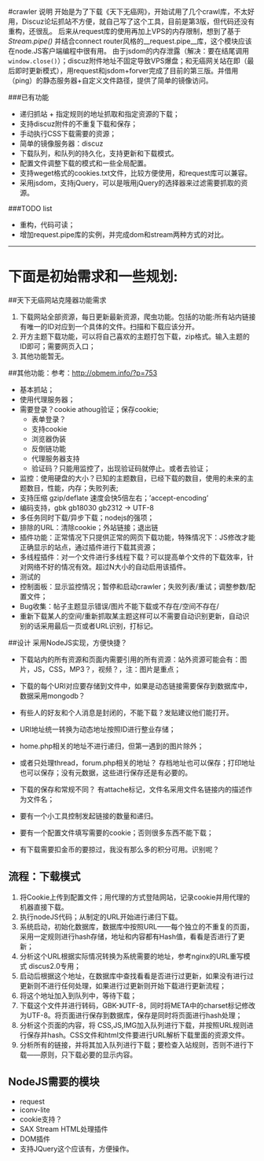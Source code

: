 #crawler 说明
 开始是为了下载《天下无癌网》，开始试用了几个crawl库，不太好用，Discuz论坛抓站不方便，就自己写了这个工具，目前是第3版，但代码还没有重构，还很乱。
后来从request库的使用再加上VPS的内存限制，想到了基于 _Stream.pipe()_ 并结合connect router风格的__request.pipe__库，这个模块应该在node.JS客户端编程中很有用。
由于jsdom的内存泄露（解决：要在结尾调用```window.close()```）；discuz附件地址不固定导致VPS爆盘；和无癌网关站在即（最后即时更新模式），用request和jsdom+forver完成了目前的第三版。并借用（ping）的静态服务器+自定义文件路径，提供了简单的镜像访问。

###已有功能
*   递归抓站 + 指定规则的地址抓取和指定资源的下载；
*   支持discuz附件的不重复下载和保存；
*   手动执行CSS下载需要的资源；
*   简单的镜像服务器：discuz
*   下载队列，和队列的持久化，支持更新和下载模式。
*   配置文件调整下载的模式和一些全局配置。
*   支持weget格式的cookies.txt文件，比较方便使用，和request库可以兼容。
*   采用jsdom，支持jQuery，可以是哦用jQuery的选择器来过滤需要抓取的资源。

###TODO list
*   重构，代码可读；
*   增加request.pipe库的实例，并完成dom和stream两种方式的对比。

-------------------------------------------
__下面是初始需求和一些规划:__
===========================================
##天下无癌网站克隆器功能需求

1. 下载网站全部资源，每日更新最新资源，爬虫功能。包括的功能:所有站内链接有唯一的ID对应到一个具体的文件。扫描和下载应该分开。
2. 开方主题下载功能，可以将自己喜欢的主题打包下载，zip格式。输入主题的ID即可；需要网页入口；
3. 其他功能暂无。

##其他功能：参考：http://obmem.info/?p=753
*	基本抓站；
*   使用代理服务器；
*   需要登录？cookie athoug验证；保存cookie;
      - 表单登录？
      - 支持cookie
      - 浏览器伪装
      - 反倒链功能
      - 代理服务器支持
      - 验证码？只能用监控了，出现验证码就停止。或者去验证；
*   监控：使用硬盘的大小？已知的主题数目，已经下载的数目，使用的未来的主题数目，性能，内存；失败列表;
*   支持压缩 gzip/deflate 速度会快5倍左右；’accept-encoding’
*   编码支持，gbk gb18030 gb2312 -> UTF-8
*   多任务同时下载/异步下载；nodejs的强项；
*   排除的URL：清除cookie；外站链接；退出链 
*   插件功能：正常情况下只提供正常的网页下载功能，特殊情况下：JS修改才能正确显示的站点，通过插件进行下载其资源；
*   多线程插件：对一个文件进行多线程下载？可以提高单个文件的下载效率，针对网络不好的情况有效。超过N大小的自动启用该插件。
*   测试的
*   控制面板：显示监控情况；暂停和启动crawler；失败列表/重试；调整参数/配置文件；
*   Bug收集：帖子主题显示错误/图片不能下载或不存在/空间不存在/
*   重新下载某人的空间/重新抓取某主题这样可以不需要自动识别更新，自动识别的话采用最后一页或者URL识别，打标记。

##设计
	采用NodeJS实现，方便快捷？
	
*  下载站内的所有资源和页面内需要引用的所有资源：站外资源可能会有：图片，JS，CSS，MP3？，视频？，注：图片是重点；
*  下载的每个URI对应要存储到文件中，如果是动态链接需要保存到数据库中，数据采用mongodb？
*  有些人的好友和个人消息是封闭的，不能下载？发贴建议他们能打开。
*  URI地址统一转换为动态地址按照ID进行整业存储；
*  home.php相关的地址不进行递归，但第一遇到的图片除外；
*  或者只处理thread，forum.php相关的地址？ 存档地址也可以保存；打印地址也可以保存；没有元数据，这些进行保存还是有必要的。
*  下载的保存和常规不同？ 有attache标记，文件名采用<a>文件名</a>链接内的描述作为文件名；
*  要有一个小工具控制发起链接的数量和递归。

*  要有一个配置文件填写需要的cookie；否则很多东西不能下载；
*   有下载需要扣金币的要掠过，我没有那么多的积分可用。识别呢？
## 流程：下载模式
1. 将Cookie上传到配置文件；用代理的方式登陆网站，记录cookie并用代理的机器直接下载。
2. 执行nodeJS代码；从制定的URL开始进行递归下载。
3. 系统启动，初始化数据库，数据库中按照URL——每个独立的不重复的页面，采用一定规则进行hash存储，地址和内容都有Hash值，看看是否进行了更新；
4. 分析这个URL根据实际情况转换为系统需要的地址，参考nginx的URL重写模式 discus2.0专用；	
5. 启动后根据这个地址，在数据库中查找看看是否进行过更新，如果没有进行过更新则不进行任何处理，如果进行过更新则开始下载进行更新流程；
6. 将这个地址加入到队列中，等待下载；
7. 下载这个文件并进行转码，GBK-》UTF-8，同时将META中的charset标记修改为UTF-8。将页面进行保存到数据库，保存是同时将页面进行hash处理；
8. 分析这个页面的内容，将 CSS,JS,IMG加入队列进行下载，并按照URL规则进行保存并hash。CSS文件和html文件要进行URL解析下载里面的资源文件。
9. 分析所有的<a>链接，并将其加入队列进行下载；要检查入站规则，否则不进行下载——原则，只下载必要的显示内容。

## NodeJS需要的模块
*   request
*   iconv-lite
*   cookie支持？
*   SAX Stream HTML处理插件
*   DOM插件
*   支持JQuery这个应该有，方便操作。
